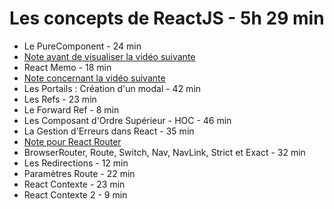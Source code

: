 # Les concepts de ReactJS - 5h 29 min

- Le PureComponent - 24 min
- [Note avant de visualiser la vidéo suivante](./avantVideoSuivante.md)
- React Memo - 18 min
- [Note concernant la vidéo suivante](./avantVideoSuivante2.md)
- Les Portails : Création d'un modal - 42 min
- Les Refs - 23 min
- Le Forward Ref - 8 min
- Les Composant d'Ordre Supérieur - HOC - 46 min
- La Gestion d'Erreurs dans React - 35 min
- [Note pour React Router](./ReactRouter.md)
- BrowserRouter, Route, Switch, Nav, NavLink, Strict et Exact - 32 min
- Les Redirections - 12 min
- Paramètres Route - 22 min
- React Contexte - 23 min
- React Contexte 2 - 9 min
